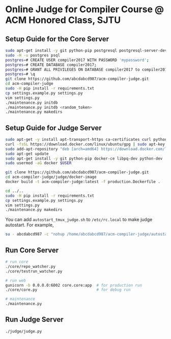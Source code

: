 # Online Judge for Compiler Course @ ACM Honored Class, SJTU

## Setup Guide for the Core Server

```bash
sudo apt-get install -y git python-pip postgresql postgresql-server-dev-9.3 libpq-dev python-dev python-setuptools gunicorn tmux
sudo -H -u postgres psql
postgres=# CREATE USER compiler2017 WITH PASSWORD 'mypassword';
postgres=# CREATE DATABASE compiler2017;
postgres=# GRANT ALL PRIVILEGES ON DATABASE compiler2017 to compiler2017;
postgres=# \q
git clone https://github.com/abcdabcd987/acm-compiler-judge.git
cd acm-compiler-judge
sudo -H pip install -r requirements.txt
cp settings.example.py settings.py
vim settings.py
./maintenance.py initdb
./maintenance.py initdb <random_token>
./maintenance.py makedirs
```

## Setup Guide for Judge Server

```bash
sudo apt-get -y install apt-transport-https ca-certificates curl python-dev python-setuptools software-properties-common tmux
curl -fsSL https://download.docker.com/linux/ubuntu/gpg | sudo apt-key add -
sudo add-apt-repository "deb [arch=amd64] https://download.docker.com/linux/ubuntu $(lsb_release -cs) stable"
sudo apt-get update
sudo apt-get install -y git python-pip docker-ce libpq-dev python-dev
sudo usermod -aG docker $USER

git clone https://github.com/abcdabcd987/acm-compiler-judge.git
cd acm-compiler-judge/judge/docker-image
docker build -t acm-compiler-judge:latest -f production.Dockerfile .

cd ../..
sudo -H pip install -r requirements.txt
cp settings.example.py settings.py
vim settings.py
./maintenance.py makedirs
```

You can add `autostart_tmux_judge.sh` to `/etc/rc.local` to make judge autostart. For example,

```bash
su - abcdabcd987 -c "nohup /home/abcdabcd987/acm-compiler-judge/autostart_tmux_judge.sh > /dev/null 2>&1 &"
```

## Run Core Server

```bash
# run core
./core/repo_watcher.py
./core/testrun_watcher.py

# run web
gunicorn -b 0.0.0.0:6002 core.core:app  # for production run
./core/core.py                          # for debug run

# maintenance
./maintenance.py
```

## Run Judge Server

```bash
./judge/judge.py
```
